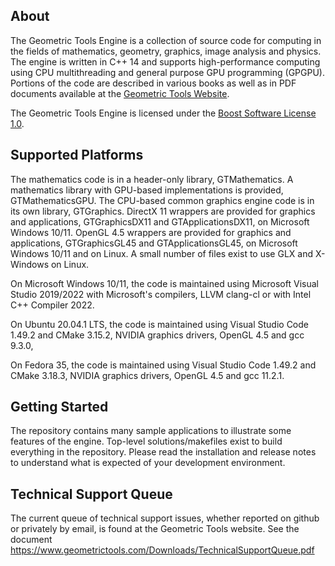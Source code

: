 ## About ##

The Geometric Tools Engine is a collection of source code for computing in
the fields of mathematics, geometry, graphics, image analysis and physics.
The engine is written in C++ 14 and supports high-performance computing
using CPU multithreading and general purpose GPU programming (GPGPU).
Portions of the code are described in various books as well as in PDF
documents available at the
[Geometric Tools Website](https://www.geometrictools.com).

The Geometric Tools Engine is licensed under the
[Boost Software License 1.0](https://www.boost.org/LICENSE_1_0.txt).

## Supported Platforms ##

The mathematics code is in a header-only library, GTMathematics. A
mathematics library with GPU-based implementations is provided,
GTMathematicsGPU. The CPU-based common graphics engine code is in its
own library, GTGraphics. DirectX 11 wrappers are provided for graphics
and applications, GTGraphicsDX11 and GTApplicationsDX11, on Microsoft
Windows 10/11. OpenGL 4.5 wrappers are provided for graphics and
applications, GTGraphicsGL45 and GTApplicationsGL45, on Microsoft
Windows 10/11 and on Linux. A small number of files exist to use GLX
and X-Windows on Linux.

On Microsoft Windows 10/11, the code is maintained using Microsoft Visual
Studio 2019/2022 with Microsoft's compilers, LLVM clang-cl or with Intel C++
Compiler 2022.

On Ubuntu 20.04.1 LTS, the code is maintained using Visual Studio Code
1.49.2 and CMake 3.15.2, NVIDIA graphics drivers, OpenGL 4.5 and
gcc 9.3.0, 

On Fedora 35, the code is maintained using Visual Studio Code 1.49.2
and CMake 3.18.3, NVIDIA graphics drivers, OpenGL 4.5 and
gcc 11.2.1.

## Getting Started ##

The repository contains many sample applications to illustrate some
features of the engine. Top-level solutions/makefiles exist to build
everything in the repository. Please read the installation and release
notes to understand what is expected of your development environment.
 
## Technical Support Queue ##

The current queue of technical support issues, whether reported on github
or privately by email, is found at the Geometric Tools website. See the
document https://www.geometrictools.com/Downloads/TechnicalSupportQueue.pdf
